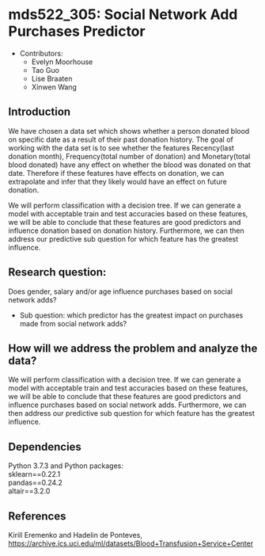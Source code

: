 # mds522_305: Social Network Add Purchases Predictor
* Contributors: 
  - Evelyn Moorhouse
  - Tao Guo
  - Lise Braaten 
  - Xinwen Wang
  
## Introduction


We have chosen a data set which shows whether a person donated blood on specific date as a result of their past donation history. The goal of working with the data set is to see whether the features Recency(last donation month), Frequency(total number of donation) and Monetary(total blood donated) have any effect on whether the blood was donated on that date. Therefore if these features have effects on donation, we can extrapolate and infer that they likely would have an effect on future donation.

We will perform classification with a decision tree. If we can generate a model with acceptable train and test accuracies based on these features, we will be able to conclude that these features are good predictors and influence donation based on donation history. Furthermore, we can then address our predictive sub question for which feature has the greatest influence.


## Research question:
Does gender, salary and/or age influence purchases based on social network adds? 
- Sub question: which predictor has the greatest impact on purchases made from social network adds?

## How will we address the problem and analyze the data? 
We will perform classification with a decision tree. If we can generate a model with acceptable train and test accuracies based on these features, we will be able to conclude that these features are good predictors and influence purchases based on social network adds. Furthermore, we can then address our predictive sub question for which feature has the greatest influence. 

## Dependencies

Python 3.7.3 and Python packages: </br>
        sklearn==0.22.1 </br>
        pandas==0.24.2 </br>
        altair==3.2.0 </br>

## References

Kirill Eremenko and Hadelin de Ponteves, https://archive.ics.uci.edu/ml/datasets/Blood+Transfusion+Service+Center
